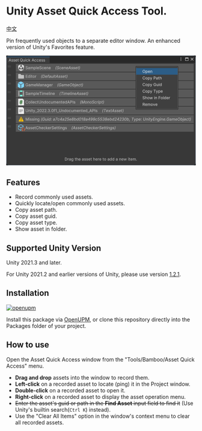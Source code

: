 # Unity Asset Quick Access Tool.

[中文](./README_CN.md)

Pin frequently used objects to a separate editor window. An enhanced version of Unity's Favorites feature.

![Asset Quick Access Window](./Documents~/imgs/img_sample_asset_quick_access_window.png)

## Features

- Record commonly used assets.
- Quickly locate/open commonly used assets.
- Copy asset path.
- Copy asset guid.
- Copy asset type.
- Show asset in folder.

## Supported Unity Version

Unity 2021.3 and later.

For Unity 2021.2 and earlier versions of Unity, please use version [1.2.1](https://github.com/SolarianZ/UnityAssetQuickAccessTool/releases/tag/v1.2.1).

## Installation

[![openupm](https://img.shields.io/npm/v/com.greenbamboogames.assetquickaccess?label=openupm&registry_uri=https://package.openupm.com)](https://openupm.com/packages/com.greenbamboogames.assetquickaccess/)

Install this package via [OpenUPM](https://openupm.com/packages/com.greenbamboogames.assetquickaccess), or clone this repository directly into the Packages folder of your project.

## How to use

Open the Asset Quick Access window from the "Tools/Bamboo/Asset Quick Access" menu.

- **Drag and drop** assets into the window to record them.
- **Left-click** on a recorded asset to locate (ping) it in the Project window.
- **Double-click** on a recorded asset to open it.
- **Right-click** on a recorded asset to display the asset operation menu.
- ~~Enter the asset's guid or path in the **Find Asset** input field to find it~~ (Use Unity's builtin search(`Ctrl K`) instead).
- Use the "Clear All Items" option in the window's context menu to clear all recorded assets.
